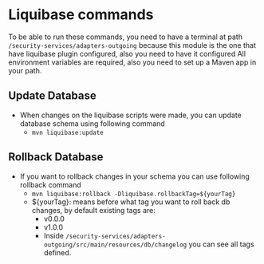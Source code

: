 # Liquibase commands

To be able to run these commands, you need to have a terminal at path `/security-services/adapters-outgoing`
because this module is the one that have liquibase plugin configured, also you need to have it configured
All environment variables are required, also you need to set up a Maven app in your path.

## Update Database

- When changes on the liquibase scripts were made, you can update database schema using following command
  - `` mvn liquibase:update ``

## Rollback Database

- If you want to rollback changes in your schema you can use following rollback command
  - `` mvn liquibase:rollback -Dliquibase.rollbackTag=${yourTag} ``
  - ${yourTag}: means before what tag you want to roll back db changes, by default existing tags are:
    - v0.0.0
    - v1.0.0
    - Inside `/security-services/adapters-outgoing/src/main/resources/db/changelog` you can see all tags defined.